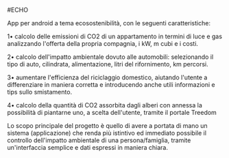 #ECHO

App per android a tema ecosostenibilità, con le seguenti caratteristiche:

1• calcolo delle emissioni di CO2 di un appartamento in termini di luce e gas analizzando l'offerta della propria compagnia, i kW, m cubi e i costi.

2• calcolo dell'impatto ambientale dovuto alle automobili: selezionando il tipo di auto, cilindrata, alimentazione, litri del rifornimento, km percorsi.

3• aumentare l'efficienza del riciclaggio domestico, aiutando l'utente a differenziare in maniera corretta e introducendo anche utili informazioni e tips sullo smistamento.

4• calcolo della quantità di CO2 assorbita dagli alberi con annessa la possibilità di piantarne uno, a scelta dell'utente, tramite il portale Treedom

Lo scopo principale del progetto è quello di avere a portata di mano un sistema (applicazione) che renda più istintivo ed immediato possibile il controllo dell'impatto ambientale di una persona/famiglia, tramite un'interfaccia semplice e dati espressi in maniera chiara.
